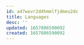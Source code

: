 ```yaml
---
id: a47wovr2d4hmmlfjdmeu2dc
title: Languages
desc: ''
updated: 1657806590092
created: 1657806590092
---
```

